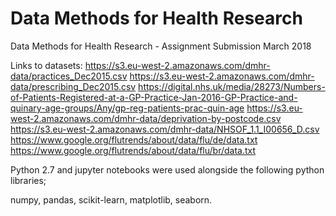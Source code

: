 # Data Methods for Health Research
Data Methods for Health Research - Assignment Submission March 2018

Links to datasets: 
https://s3.eu-west-2.amazonaws.com/dmhr-data/practices_Dec2015.csv
https://s3.eu-west-2.amazonaws.com/dmhr-data/prescribing_Dec2015.csv
https://digital.nhs.uk/media/28273/Numbers-of-Patients-Registered-at-a-GP-Practice-Jan-2016-GP-Practice-and-quinary-age-groups/Any/gp-reg-patients-prac-quin-age
https://s3.eu-west-2.amazonaws.com/dmhr-data/deprivation-by-postcode.csv
https://s3.eu-west-2.amazonaws.com/dmhr-data/NHSOF_1.1_I00656_D.csv
https://www.google.org/flutrends/about/data/flu/de/data.txt
https://www.google.org/flutrends/about/data/flu/br/data.txt

Python 2.7 and jupyter notebooks were used alongside the following python libraries; 

numpy, pandas, scikit-learn, matplotlib, seaborn.
